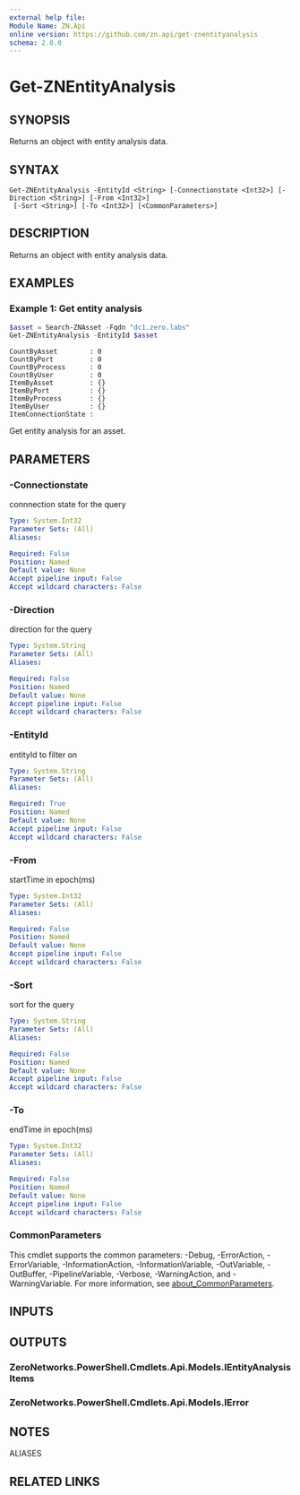 ```yaml
---
external help file:
Module Name: ZN.Api
online version: https://github.com/zn.api/get-znentityanalysis
schema: 2.0.0
---
```


# Get-ZNEntityAnalysis

## SYNOPSIS
Returns an object with entity analysis data.

## SYNTAX

```
Get-ZNEntityAnalysis -EntityId <String> [-Connectionstate <Int32>] [-Direction <String>] [-From <Int32>]
 [-Sort <String>] [-To <Int32>] [<CommonParameters>]
```

## DESCRIPTION
Returns an object with entity analysis data.

## EXAMPLES

### Example 1: Get entity analysis
```powershell
$asset = Search-ZNAsset -Fqdn "dc1.zero.labs" 
Get-ZNEntityAnalysis -EntityId $asset
```

```output
CountByAsset        : 0
CountByPort         : 0
CountByProcess      : 0
CountByUser         : 0
ItemByAsset         : {}
ItemByPort          : {}
ItemByProcess       : {}
ItemByUser          : {}
ItemConnectionState : 
```

Get entity analysis for an asset.

## PARAMETERS

### -Connectionstate
connnection state for the query

```yaml
Type: System.Int32
Parameter Sets: (All)
Aliases:

Required: False
Position: Named
Default value: None
Accept pipeline input: False
Accept wildcard characters: False
```

### -Direction
direction for the query

```yaml
Type: System.String
Parameter Sets: (All)
Aliases:

Required: False
Position: Named
Default value: None
Accept pipeline input: False
Accept wildcard characters: False
```

### -EntityId
entityId to filter on

```yaml
Type: System.String
Parameter Sets: (All)
Aliases:

Required: True
Position: Named
Default value: None
Accept pipeline input: False
Accept wildcard characters: False
```

### -From
startTime in epoch(ms)

```yaml
Type: System.Int32
Parameter Sets: (All)
Aliases:

Required: False
Position: Named
Default value: None
Accept pipeline input: False
Accept wildcard characters: False
```

### -Sort
sort for the query

```yaml
Type: System.String
Parameter Sets: (All)
Aliases:

Required: False
Position: Named
Default value: None
Accept pipeline input: False
Accept wildcard characters: False
```

### -To
endTime in epoch(ms)

```yaml
Type: System.Int32
Parameter Sets: (All)
Aliases:

Required: False
Position: Named
Default value: None
Accept pipeline input: False
Accept wildcard characters: False
```

### CommonParameters
This cmdlet supports the common parameters: -Debug, -ErrorAction, -ErrorVariable, -InformationAction, -InformationVariable, -OutVariable, -OutBuffer, -PipelineVariable, -Verbose, -WarningAction, and -WarningVariable. For more information, see [about_CommonParameters](http://go.microsoft.com/fwlink/?LinkID=113216).

## INPUTS

## OUTPUTS

### ZeroNetworks.PowerShell.Cmdlets.Api.Models.IEntityAnalysisItems

### ZeroNetworks.PowerShell.Cmdlets.Api.Models.IError

## NOTES

ALIASES

## RELATED LINKS

